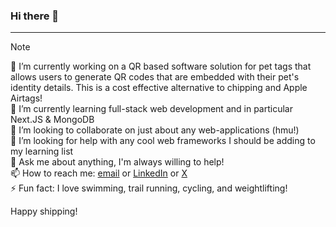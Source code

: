 ### Hi there 👋  

---

> [!NOTE]  
> 🔭 I’m currently working on a QR based software solution for pet tags that allows users to generate QR codes that are embedded with their pet's identity details. This is a cost effective alternative to chipping and Apple Airtags!  
> 🌱 I’m currently learning full-stack web development and in particular Next.JS & MongoDB  
> 👯 I’m looking to collaborate on just about any web-applications (hmu!)  
> 🤔 I’m looking for help with any cool web frameworks I should be adding to my learning list  
> 💬 Ask me about anything, I'm always willing to help!  
> 📫 How to reach me: [email](karlmeiermattern@gmail.com) or [LinkedIn](https://www.linkedin.com/in/karl-alexander-meier-mattern-16a3b919a/) or [X](https://twitter.com/Champagne_Col)  
> ⚡ Fun fact: I love swimming, trail running, cycling, and weightlifting!  

Happy shipping!
